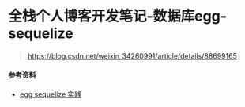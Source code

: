 # 全栈个人博客开发笔记-数据库egg-sequelize

#### 

> https://blog.csdn.net/weixin_34260991/article/details/88699165

#### 参考资料

- [egg sequelize 实践](https://juejin.im/post/5c2db28de51d453529627ef4#heading-8)



